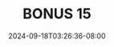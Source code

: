 --- 
title: "BONUS 15"
description: "video bokep BONUS 15 dood video full new"
date: 2024-09-18T03:26:36-08:00
file_code: "yd6jsivdpxg9"
draft: false
cover: "8p34cjsm0n3cqtty.jpg"
tags: ["BONUS", "bokep-indo", "bokep-viral", "bokep-ig"]
length: 140
fld_id: "1398218"
foldername: ".Wardina Hijab mantap  25 Video"
categories: [".Wardina Hijab mantap  25 Video"]
views: 71
---
